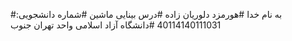 #به نام خدا
#هورمزد دلوریان زاده
#درس بینایی ماشین
#شماره دانشجویی: 40114140111031
#دانشگاه آزاد اسلامی واحد تهران جنوب
